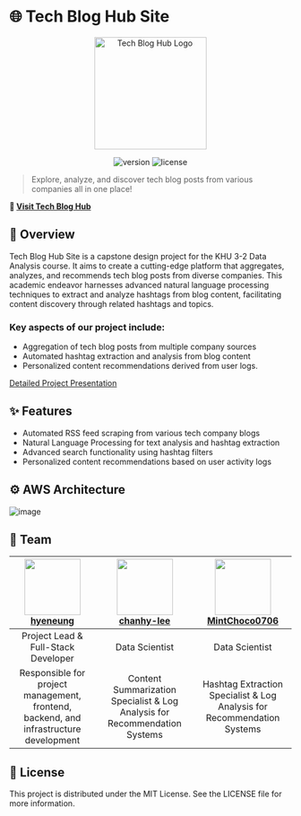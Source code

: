 # 🌐 Tech Blog Hub Site

<p align="center">
  <img src="https://www.tech-blog-hub.site/assets/logo-KTly0f2B.png" alt="Tech Blog Hub Logo" width="200"/>
</p>

<p align="center">
  <img src="https://img.shields.io/badge/version-1.0.0-blue.svg" alt="version"/>
  <img src="https://img.shields.io/badge/license-MIT-green.svg" alt="license"/>
</p>

> Explore, analyze, and discover tech blog posts from various companies all in one place!

**🚀 [Visit Tech Blog Hub](https://your-deployed-url.com)**

## 🔎 Overview

Tech Blog Hub Site is a capstone design project for the KHU 3-2 Data Analysis course. It aims to create a cutting-edge platform that aggregates, analyzes, and recommends tech blog posts from diverse companies. This academic endeavor harnesses advanced natural language processing techniques to extract and analyze hashtags from blog content, facilitating content discovery through related hashtags and topics.

### Key aspects of our project include:
- Aggregation of tech blog posts from multiple company sources
- Automated hashtag extraction and analysis from blog content
- Personalized content recommendations derived from user logs.

[Detailed Project Presentation](https://gamma.app/docs/-5i75coxbxfpndyl?mode=doc)

## ✨ Features

- Automated RSS feed scraping from various tech company blogs
- Natural Language Processing for text analysis and hashtag extraction
- Advanced search functionality using hashtag filters
- Personalized content recommendations based on user activity logs

## ⚙️ AWS Architecture
![image](https://github.com/user-attachments/assets/733c5e57-43ac-41ca-b177-0585d4ed3cdd)


## 👥 Team

| <img src="https://github.com/hyeneung.png" width="100px;"/><br />[hyeneung](https://github.com/hyeneung) | <img src="https://github.com/chanhy-lee.png" width="100px;"/><br />[chanhy-lee](https://github.com/chanhy-lee) | <img src="https://github.com/MintChoco0706.png" width="100px;"/><br />[MintChoco0706](https://github.com/MintChoco0706) |
|:---:|:---:|:---:|
| Project Lead & Full-Stack Developer | Data Scientist | Data Scientist |
| Responsible for project management, frontend, backend, and infrastructure development | Content Summarization Specialist & Log Analysis for Recommendation Systems | Hashtag Extraction Specialist & Log Analysis for Recommendation Systems |


## 📄 License
This project is distributed under the MIT License. See the LICENSE file for more information.
